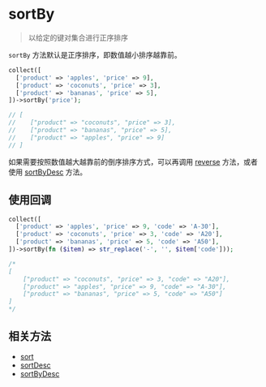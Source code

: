 # sortBy

> 以给定的键对集合进行正序排序

`sortBy` 方法默认是正序排序，即数值越小排序越靠前。

```php
collect([
  ['product' => 'apples', 'price' => 9],
  ['product' => 'coconuts', 'price' => 3],
  ['product' => 'bananas', 'price' => 5],
])->sortBy('price');

// [
//    ["product" => "coconuts", "price" => 3],
//    ["product" => "bananas", "price" => 5],
//    ["product" => "apples", "price" => 9]
// ]
```

如果需要按照数值越大越靠前的倒序排序方式，可以再调用 [reverse](reverse.md) 方法，或者使用 [sortByDesc](sortByDesc.md) 方法。



## 使用回调

```php
collect([
  ['product' => 'apples', 'price' => 9, 'code' => 'A-30'],
  ['product' => 'coconuts', 'price' => 3, 'code' => 'A20'],
  ['product' => 'bananas', 'price' => 5, 'code' => 'A50'],
])->sortBy(fn ($item) => str_replace('-', '', $item['code']));

/*
[
    ["product" => "coconuts", "price" => 3, "code" => "A20"],
    ["product" => "apples", "price" => 9, "code" => "A-30"],
    ["product" => "bananas", "price" => 5, "code" => "A50"]
]
*/
```

## 相关方法

- [sort](sort.md)
- [sortDesc](sortDesc.md)
- [sortByDesc](sortByDesc.md)
